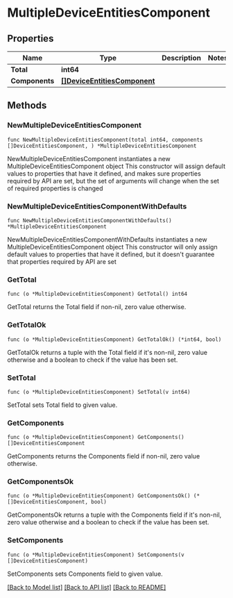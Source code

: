 # MultipleDeviceEntitiesComponent

## Properties

Name | Type | Description | Notes
------------ | ------------- | ------------- | -------------
**Total** | **int64** |  | 
**Components** | [**[]DeviceEntitiesComponent**](DeviceEntitiesComponent.md) |  | 

## Methods

### NewMultipleDeviceEntitiesComponent

`func NewMultipleDeviceEntitiesComponent(total int64, components []DeviceEntitiesComponent, ) *MultipleDeviceEntitiesComponent`

NewMultipleDeviceEntitiesComponent instantiates a new MultipleDeviceEntitiesComponent object
This constructor will assign default values to properties that have it defined,
and makes sure properties required by API are set, but the set of arguments
will change when the set of required properties is changed

### NewMultipleDeviceEntitiesComponentWithDefaults

`func NewMultipleDeviceEntitiesComponentWithDefaults() *MultipleDeviceEntitiesComponent`

NewMultipleDeviceEntitiesComponentWithDefaults instantiates a new MultipleDeviceEntitiesComponent object
This constructor will only assign default values to properties that have it defined,
but it doesn't guarantee that properties required by API are set

### GetTotal

`func (o *MultipleDeviceEntitiesComponent) GetTotal() int64`

GetTotal returns the Total field if non-nil, zero value otherwise.

### GetTotalOk

`func (o *MultipleDeviceEntitiesComponent) GetTotalOk() (*int64, bool)`

GetTotalOk returns a tuple with the Total field if it's non-nil, zero value otherwise
and a boolean to check if the value has been set.

### SetTotal

`func (o *MultipleDeviceEntitiesComponent) SetTotal(v int64)`

SetTotal sets Total field to given value.


### GetComponents

`func (o *MultipleDeviceEntitiesComponent) GetComponents() []DeviceEntitiesComponent`

GetComponents returns the Components field if non-nil, zero value otherwise.

### GetComponentsOk

`func (o *MultipleDeviceEntitiesComponent) GetComponentsOk() (*[]DeviceEntitiesComponent, bool)`

GetComponentsOk returns a tuple with the Components field if it's non-nil, zero value otherwise
and a boolean to check if the value has been set.

### SetComponents

`func (o *MultipleDeviceEntitiesComponent) SetComponents(v []DeviceEntitiesComponent)`

SetComponents sets Components field to given value.



[[Back to Model list]](../README.md#documentation-for-models) [[Back to API list]](../README.md#documentation-for-api-endpoints) [[Back to README]](../README.md)


